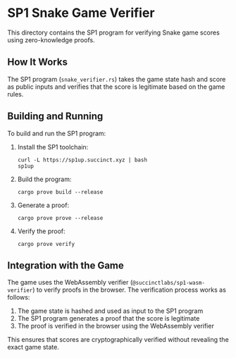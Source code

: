 # SP1 Snake Game Verifier

This directory contains the SP1 program for verifying Snake game scores using zero-knowledge proofs.

## How It Works

The SP1 program (`snake_verifier.rs`) takes the game state hash and score as public inputs and verifies that the score is legitimate based on the game rules.

## Building and Running

To build and run the SP1 program:

1. Install the SP1 toolchain:
   ```
   curl -L https://sp1up.succinct.xyz | bash
   sp1up
   ```

2. Build the program:
   ```
   cargo prove build --release
   ```

3. Generate a proof:
   ```
   cargo prove prove --release
   ```

4. Verify the proof:
   ```
   cargo prove verify
   ```

## Integration with the Game

The game uses the WebAssembly verifier (`@succinctlabs/sp1-wasm-verifier`) to verify proofs in the browser. The verification process works as follows:

1. The game state is hashed and used as input to the SP1 program
2. The SP1 program generates a proof that the score is legitimate
3. The proof is verified in the browser using the WebAssembly verifier

This ensures that scores are cryptographically verified without revealing the exact game state.